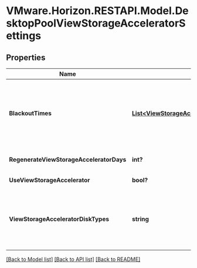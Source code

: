 # VMware.Horizon.RESTAPI.Model.DesktopPoolViewStorageAcceleratorSettings
## Properties

Name | Type | Description | Notes
------------ | ------------- | ------------- | -------------
**BlackoutTimes** | [**List&lt;ViewStorageAcceleratorBlackoutTimeSettings&gt;**](ViewStorageAcceleratorBlackoutTimeSettings.md) | A list of blackout times. Storage accelerator regeneration and machine disk space reclamation do not occur during blackout times. The same blackout policy applies to both operations. If unset, no blackout times are used. | [optional] 
**RegenerateViewStorageAcceleratorDays** | **int?** | How often to regenerate the View Storage Accelerator cache. Measured in Days. | [optional] 
**UseViewStorageAccelerator** | **bool?** | Whether to use View Storage Accelerator. | [optional] 
**ViewStorageAcceleratorDiskTypes** | **string** | Disk types to enable for the View Storage Accelerator feature. This is only applicable to linked clone desktop pools. * OS_DISKS: OS disks. * OS_AND_PERSISTENT_DISKS: OS and persistent disks. | [optional] 

[[Back to Model list]](../README.md#documentation-for-models) [[Back to API list]](../README.md#documentation-for-api-endpoints) [[Back to README]](../README.md)

